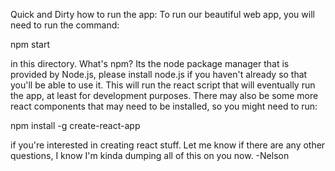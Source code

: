 Quick and Dirty how to run the app:
To run our beautiful web app, you will need to run the command:
		
npm start

in this directory.
What's npm? Its the node package manager that is provided by Node.js,
please install node.js if you haven't already so that you'll be able to use it.
This will run the react script that will eventually run the app, at 
least for development purposes. There may also be some more react components
that may need to be installed, so you might need to run:

npm install -g create-react-app

if you're interested in creating react stuff. Let me know if there are any
other questions, I know I'm kinda dumping all of this on you now.
-Nelson
